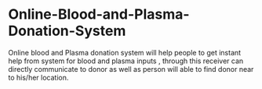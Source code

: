 # Online-Blood-and-Plasma-Donation-System
Online blood and Plasma donation system will help people to get instant help from system for blood and plasma inputs , through this receiver can directly communicate to donor as well as person will able to find donor near to his/her location.
